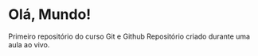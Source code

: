 # Olá, Mundo!
 Primeiro repositório do curso Git e Github
Repositório criado durante uma aula ao vivo.
